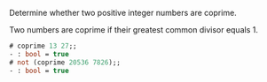 
Determine whether two positive integer numbers are coprime.

Two numbers are coprime if their greatest common divisor equals 1.

```ocaml
# coprime 13 27;;
- : bool = true
# not (coprime 20536 7826);;
- : bool = true
```
